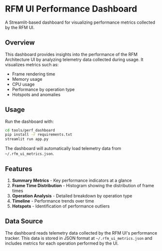 # RFM UI Performance Dashboard

A Streamlit-based dashboard for visualizing performance metrics collected by the RFM UI.

## Overview

This dashboard provides insights into the performance of the RFM Architecture UI by analyzing telemetry data collected during usage. It visualizes metrics such as:

- Frame rendering time
- Memory usage
- CPU usage
- Performance by operation type
- Hotspots and anomalies

## Usage

Run the dashboard with:

```bash
cd tools/perf_dashboard
pip install -r requirements.txt
streamlit run app.py
```

The dashboard will automatically load telemetry data from `~/.rfm_ui_metrics.json`.

## Features

1. **Summary Metrics** - Key performance indicators at a glance
2. **Frame Time Distribution** - Histogram showing the distribution of frame times
3. **Operation Analysis** - Detailed breakdown by operation type
4. **Timeline** - Performance trends over time
5. **Hotspots** - Identification of performance outliers

## Data Source

The dashboard reads telemetry data collected by the RFM UI's performance tracker. This data is stored in JSON format at `~/.rfm_ui_metrics.json` and includes metrics for each operation performed by the UI.